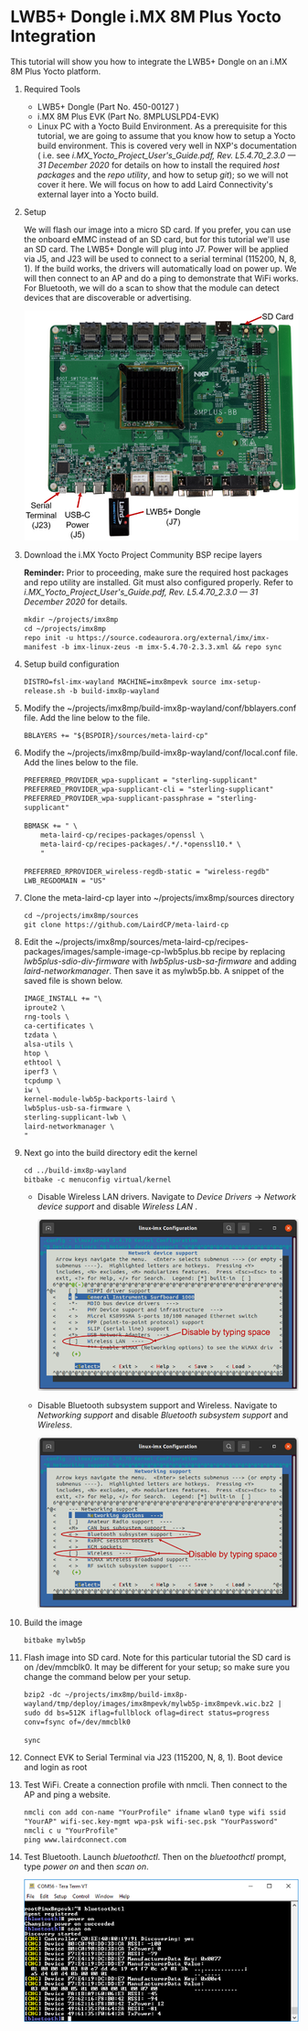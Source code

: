 # LWB5+ Dongle i.MX 8M Plus Yocto Integration



 This tutorial will show you how to integrate the LWB5+ Dongle on an i.MX 8M Plus Yocto platform.

1. Required Tools

   - LWB5+ Dongle (Part No. 450-00127 )
   - i.MX 8M Plus EVK (Part No. 8MPLUSLPD4-EVK)
   - Linux PC with a Yocto Build Environment. As a prerequisite for this tutorial, we are going to assume that you know how to setup a Yocto build environment. This is covered very well in NXP's documentation ( i.e. see *i.MX_Yocto_Project_User's_Guide.pdf, Rev. L5.4.70_2.3.0 — 31 December 2020* for details on how to install the required *host packages* and the *repo utility*, and how to setup *git*); so we will not cover it here. We will focus on how to add Laird Connectivity's external layer into a Yocto build. 

2. Setup

   We will flash our image into a micro SD card. If you prefer, you can use the onboard eMMC instead of an SD card, but for this tutorial we'll use an SD card. The LWB5+ Dongle will plug into J7. Power will be applied via J5, and J23 will be used to connect to a serial terminal (115200, N, 8, 1). If the build works, the drivers will automatically load on power up. We will then connect to an AP and do a ping to demonstrate that WiFi works. For Bluetooth, we will do a scan to show that the module can detect devices that are discoverable or advertising.

   ![](../images/dongle/Setup.PNG)

   

3. Download the i.MX Yocto Project Community BSP recipe layers

   **Reminder:** Prior to proceeding, make sure the required host packages and repo utility are installed. Git must also configured properly. Refer to *i.MX_Yocto_Project_User's_Guide.pdf, Rev. L5.4.70_2.3.0 — 31 December 2020* for details.

   ```
   mkdir ~/projects/imx8mp
   cd ~/projects/imx8mp
   repo init -u https://source.codeaurora.org/external/imx/imx-manifest -b imx-linux-zeus -m imx-5.4.70-2.3.3.xml && repo sync 
   ```

   

4. Setup build configuration

   ```
   DISTRO=fsl-imx-wayland MACHINE=imx8mpevk source imx-setup-release.sh -b build-imx8p-wayland 
   ```

   

5. Modify the ~/projects/imx8mp/build-imx8p-wayland/conf/bblayers.conf file. Add the line below to the file.

   ```
   BBLAYERS += "${BSPDIR}/sources/meta-laird-cp" 
   ```

   

6. Modify the  ~/projects/imx8mp/build-imx8p-wayland/conf/local.conf file.  Add the lines below to the file.

   ```
   PREFERRED_PROVIDER_wpa-supplicant = "sterling-supplicant" 
   PREFERRED_PROVIDER_wpa-supplicant-cli = "sterling-supplicant" 
   PREFERRED_PROVIDER_wpa-supplicant-passphrase = "sterling-supplicant" 
   
   BBMASK += " \ 
       meta-laird-cp/recipes-packages/openssl \ 
       meta-laird-cp/recipes-packages/.*/.*openssl10.* \ 
       "
   
   PREFERRED_RPROVIDER_wireless-regdb-static = "wireless-regdb" 
   LWB_REGDOMAIN = "US" 
   ```

   

7. Clone the meta-laird-cp layer into ~/projects/imx8mp/sources directory

   ```
   cd ~/projects/imx8mp/sources
   git clone https://github.com/LairdCP/meta-laird-cp
   ```

   

8. Edit the ~/projects/imx8mp/sources/meta-laird-cp/recipes-packages/images/sample-image-cp-lwb5plus.bb recipe by replacing *lwb5plus-sdio-div-firmware* with *lwb5plus-usb-sa-firmware* and adding *laird-networkmanager*. Then save it as mylwb5p.bb. A snippet of the saved file is shown below.

   ```
   IMAGE_INSTALL += "\ 
   iproute2 \ 
   rng-tools \ 
   ca-certificates \ 
   tzdata \ 
   alsa-utils \ 
   htop \ 
   ethtool \ 
   iperf3 \ 
   tcpdump \ 
   iw \ 
   kernel-module-lwb5p-backports-laird \ 
   lwb5plus-usb-sa-firmware \ 
   sterling-supplicant-lwb \ 
   laird-networkmanager \ 
   " 
   ```

   


9. Next go into the build directory edit the kernel

   ```
   cd ../build-imx8p-wayland 
   bitbake -c menuconfig virtual/kernel
   
   ```

   - Disable Wireless LAN drivers. Navigate to *Device Drivers* -> *Network device support* and disable *Wireless LAN* .

     

     ![](../images/dongle/wlan-kernel-setting.PNG)

     

   - Disable Bluetooth subsystem support and Wireless. Navigate to *Networking support* and disable *Bluetooth subsystem* *support* and *Wireless*.

     

     ![](../images/dongle/bt-wireless-kernel-setting.PNG)

     

10. Build the image

    ```
    bitbake mylwb5p
    ```

    

11. Flash image into SD card. Note for this particular tutorial the SD card is on /dev/mmcblk0. It may be different for your setup; so make sure you change the command below per your setup.

    ```
    bzip2 -dc ~/projects/imx8mp/build-imx8p-wayland/tmp/deploy/images/imx8mpevk/mylwb5p-imx8mpevk.wic.bz2 | sudo dd bs=512K iflag=fullblock oflag=direct status=progress conv=fsync of=/dev/mmcblk0
    
    sync
    ```

    

12. Connect EVK to Serial Terminal via J23 (115200, N, 8, 1). Boot device and login as root

    

13. Test WiFi. Create a connection profile with nmcli. Then connect to the AP and ping a website.

    ```
    nmcli con add con-name "YourProfile" ifname wlan0 type wifi ssid "YourAP" wifi-sec.key-mgmt wpa-psk wifi-sec.psk "YourPassword" 
    nmcli c u "YourProfile" 
    ping www.lairdconnect.com
    ```

    

14. Test Bluetooth. Launch *bluetoothctl*. Then on the *bluetoothctl* prompt, type *power on* and then *scan on*.

    

    ![](../images/dongle/BtScan.PNG)

    
